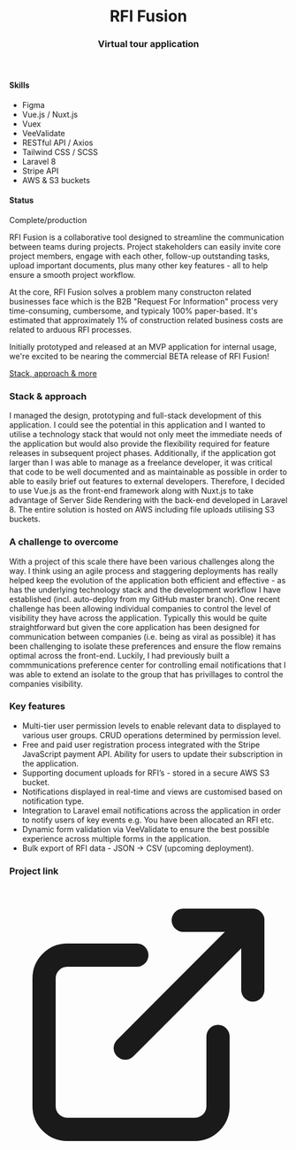 <header class="project__banner">
<div class="wrapper">
<div class="flex flex-wrap -mx-5 overflow-hidden">
<div class="mt-5 px-5 w-full overflow-hidden lg:w-1/3">
<div class="pt-8">
<h1>

# RFI Fusion

</h1>
</div>
<div>
<h3>

### Virtual tour application

</h3>
</div>
</div>
</div>
</div>
</header>

<section class="project__intro">
<div class="wrapper">
<div class="flex flex-wrap -mx-5 overflow-hidden">
<div class="project__skills">

#### Skills

- Figma
- Vue.js / Nuxt.js
- Vuex
- VeeValidate
- RESTful API / Axios
- Tailwind CSS / SCSS
- Laravel 8
- Stripe API
- AWS & S3 buckets

<div class="mt-6">
<h4>Status</h4>
<div class="flex items-center">
<p>Complete/production</p>
</div>
</div>
</div>
<div class="project__description">

RFI Fusion is a collaborative tool designed to streamline the communication between teams during projects. Project stakeholders can easily invite core project members, engage with each other, follow-up outstanding tasks, upload important documents, plus many other key features - all to help ensure a smooth project workflow.

At the core, RFI Fusion solves a problem many constructon related businesses face which is the B2B "Request For Information" process very time-consuming, cumbersome, and typicaly 100% paper-based. It's estimated that approximately 1% of construction related business costs are related to arduous RFI processes.

Initially prototyped and released at an MVP application for internal usage, we're excited to be nearing the commercial BETA release of RFI Fusion!

<a href="#long-description">Stack, approach & more</a>
</div>
</div>
</div>
</section>

<section class="project__mobile__grid">
<div class="wrapper">
<div class="grid gap-20 md:grid-cols-3">
<div class="col-span-1 flex justify-center">
<global-image
  src="rf-notifications-mobile.png"
  alt="RFI Fusion - notifications"
></global-image>
</div>
<div class="col-span-1 flex justify-center">
<global-image
  src="rf-preferences-mobile.png"
  alt="RFI Fusion - preferences"
></global-image>
</div>
<div class="col-span-1 flex justify-center">
<global-image
  src="rf-create-mobile.png"
  alt="RFI Fusion - create RFI"
></global-image>
</div>
</div>
<div class="col-span-1 flex justify-center">
</div>
</div>
</section>

<section id="long-description" class="project__long__description">
<div class="wrapper">
<div class="flex flex-wrap -mx-5 overflow-hidden">
<div class="project__long__description__title">

### Stack & approach

</div>
<div class="project__long__description__content">

I managed the design, prototyping and full-stack development of this application. I could see the potential in this application and I wanted to utilise a technology stack that would not only meet the immediate needs of the application but would also provide the flexibility required for feature releases in subsequent project phases. Additionally, if the application got larger than I was able to manage as a freelance developer, it was critical that code to be well documented and as maintainable as possible in order to able to easily brief out features to external developers. Therefore, I decided to use Vue.js as the front-end framework along with Nuxt.js to take advantage of Server Side Rendering with the back-end developed in Laravel 8. The entire solution is hosted on AWS including file uploads utilising S3 buckets.

</div>
</div>
<div class="flex flex-wrap -mx-5 overflow-hidden">
<div class="project__long__description__title">

### A challenge to overcome

</div>
<div class="project__long__description__content">

With a project of this scale there have been various challenges along the way. I think using an agile process and staggering deployments has really helped keep the evolution of the application both efficient and effective - as has the underlying technology stack and the development workflow I have established (incl. auto-deploy from my GitHub master branch). One recent challenge has been allowing individual companies to control the level of visibility they have across the application. Typically this would be quite straightforward but given the core application has been designed for communication between companies (i.e. being as viral as possible) it has been challenging to isolate these preferences and ensure the flow remains optimal across the front-end. Luckily, I had previously built a commmunications preference center for controlling email notifications that I was able to extend an isolate to the group that has privillages to control the companies visibility.

</div>
</div>
<div class="flex flex-wrap -mx-5 overflow-hidden">
<div class="project__long__description__title">

### Key features

</div>
<div class="project__long__description__content">

- Multi-tier user permission levels to enable relevant data to displayed to various user groups. CRUD operations determined by permission level.
- Free and paid user registration process integrated with the Stripe JavaScript payment API. Ability for users to update their subscription in the application.
- Supporting document uploads for RFI’s - stored in a secure AWS S3 bucket. 
- Notifications displayed in real-time and views are customised based on notification type. 
- Integration to Laravel email notifications across the application in order to notify users of key events e.g. You have been allocated an RFI etc.
- Dynamic form validation via VeeValidate to ensure the best possible experience across multiple forms in the application. 
- Bulk export of RFI data - JSON -> CSV (upcoming deployment).

</div>
</div>
<div class="flex flex-wrap -mx-5 overflow-hidden">
<div class="project__long__description__title">

### Project link

</div>
<div class="project__long__description__content">
<a href="https://rfifusion.nz" target="_blank"><svg xmlns="http://www.w3.org/2000/svg" viewBox="0 0 24 24" fill="none" stroke="currentColor" stroke-width="2" stroke-linecap="round" stroke-linejoin="round"><path d="M18 13v6a2 2 0 0 1-2 2H5a2 2 0 0 1-2-2V8a2 2 0 0 1 2-2h6"></path><polyline points="15 3 21 3 21 9"></polyline><line x1="10" y1="14" x2="21" y2="3"></line></svg></a>
</div>
</div>
</div>
</section>

<section class="project__hero__desktop">
<div class="wrapper">
<global-image
  src="rf-desktop.png"
  alt="RFI Fusion - Dashboard"
></global-image>
</div>
</section>
